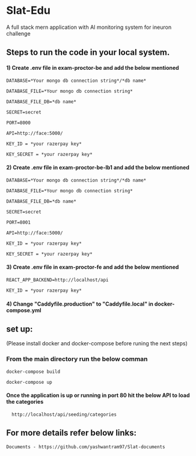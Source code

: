# Slat-Edu
A full stack mern application with AI monitoring system for ineuron challenge

## Steps to run the code in your local system.
#### 1) Create .env file in exam-proctor-be and add the below mentioned
    
    DATABASE=*Your mongo db connection string*/*db name*

    DATABASE_FILE=*Your mongo db connection string*

    DATABASE_FILE_DB=*db name*

    SECRET=secret

    PORT=8000

    API=http://face:5000/

    KEY_ID = *your razerpay key*

    KEY_SECRET = *your razerpay key*

#### 2) Create .env file in exam-proctor-be-lb1 and add the below mentioned

    DATABASE=*Your mongo db connection string*/*db name*

    DATABASE_FILE=*Your mongo db connection string*

    DATABASE_FILE_DB=*db name*

    SECRET=secret

    PORT=8001

    API=http://face:5000/

    KEY_ID = *your razerpay key*

    KEY_SECRET = *your razerpay key*

#### 3) Create .env file in exam-proctor-fe and add the below mentioned

    REACT_APP_BACKEND=http://localhost/api

    KEY_ID = *your razerpay key*

#### 4) Change "Caddyfile.production" to "Caddyfile.local" in docker-compose.yml


## set up:

(Please install docker and docker-compose before runing the next steps)
### From the main directory run the below comman

    docker-compose build

    docker-compose up 

#### Once the application is up or running in port 80 hit the below API to load the categories

      http://localhost/api/seeding/categories
      
## For more details refer below links:

    Documents - https://github.com/yashwantram97/Slat-documents
    
 

